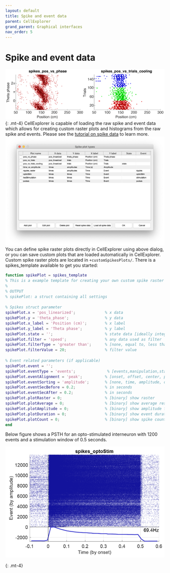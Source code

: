 ```yaml
---
layout: default
title: Spike and event data
parent: CellExplorer
grand_parent: Graphical interfaces
nav_order: 5
---
```

# Spike and event data
![Rasters](https://raw.githubusercontent.com/petersenpeter/common_resources/main/images/rasters_placefield-04.png){: .mt-4}
CellExplorer is capable of loading the raw spike and event data which allows for creating custom raster plots and histograms from the raw spike and events. Please see the [tutorial on spike data]({{"/tutorials/plotting-spike-data/"|absolute_url}}) to learn more.
![](https://raw.githubusercontent.com/petersenpeter/common_resources/main/images/Cell-Explorer-spike-dialog.png)
You can define spike raster plots directly in CellExplorer using above dialog, or you can save custom plots that are loaded automatically in CellExplorer. Custom spike raster plots are located in `+customSpikesPlots/`. There is a spikes_template available to get you started:

```m
function spikePlot = spikes_template
% This is a example template for creating your own custom spike raster plots
%
% OUTPUT
% spikePlot: a struct containing all settings

% Spikes struct parameter
spikePlot.x = 'pos_linearized';             % x data
spikePlot.y = 'theta_phase';                % y data
spikePlot.x_label = 'Position (cm)';        % x label
spikePlot.y_label = 'Theta phase';          % y label
spikePlot.state = '';                       % state data [ideally integer]
spikePlot.filter = 'speed';                 % any data used as filter
spikePlot.filterType = 'greater than';      % [none, equal to, less than, greater than]
spikePlot.filterValue = 20;                 % filter value

% Event related parameters (if applicable)
spikePlot.event = '';
spikePlot.eventType = 'events';              % [events,manipulation,states]
spikePlot.eventAlignment = 'peak';          % [onset, offset, center, peak]
spikePlot.eventSorting = 'amplitude';       % [none, time, amplitude, duration]
spikePlot.eventSecBefore = 0.2;             % in seconds
spikePlot.eventSecAfter = 0.2;              % in seconds
spikePlot.plotRaster = 0;                   % [binary] show raster
spikePlot.plotAverage = 0;                  % [binary] show average response
spikePlot.plotAmplitude = 0;                % [binary] show amplitude for each event on a separate y-axis plot
spikePlot.plotDuration = 0;                 % [binary] show event duration for each event on a separate y-axis plot
spikePlot.plotCount = 0;                    % [binary] show spike count for each event on a separate y-axis plot
end
```

Below figure shows a PSTH for an opto-stimulated interneuron with 1200 events and a stimulation window of 0.5 seconds.
<p align="center"><img src="https://raw.githubusercontent.com/petersenpeter/common_resources/main/images/PSTH-raster-03.png" width="=70%"></p> {: .mt-4}

